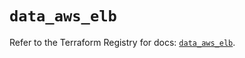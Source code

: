 # `data_aws_elb`

Refer to the Terraform Registry for docs: [`data_aws_elb`](https://registry.terraform.io/providers/hashicorp/aws/4.54.0/docs/data-sources/elb).
